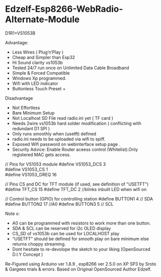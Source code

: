 # Edzelf-Esp8266-WebRadio-Alternate-Module
D1R1+VS1053B

Advantage:
-	Less Wires ( Plug’n’Play )
-	Cheap and Simpler than Esp32
-	Hi Sound clarity vs1053b
-	Tested 24/7 run once on Unlimited Data Cable Broadband  
-	Simple & Forced Compatible
-	Windows Xp programmed.
-	Wifi with LED indicator 
- Buttonless Touch Preset +

Disadvantage
-	Not Effortless
-	Bare Minimum Setup
-	Not Localhost SD File read radio.ini yet ( TF card )
-	Needs 2wire vs1053b hard solder modification
( conflicting with redundant D1 SPI )
-	Only runs smoothly when (usetft) defined
-	radio.ini needs to be uploaded via wifi to spiff.
-	Exposed Wifi password on webinterface setup page .
- Security Advice: Enable Router aceess control (Whitelist).Only registered MAC gets access.

// Pins for VS1053 module
#define VS1053_DCS  3  
#define VS1053_CS   1  
#define VS1053_DREQ 16 
 
// Pins CS and DC for TFT module (if used, see definition of "USETFT")
#define TFT_CS 15
#define TFT_DC 2 //blinks inbuilt LED when wifi on

// Control button (GPIO) for controlling station
#define BUTTON1 4 // SDA
#define BUTTON2 17 //A0
#define BUTTON3 5 // SCL

Note x: 
-	A0 can be programmed with resistors to work more than one button.
-	SDA & SCL can be reserved for i2c OLED display
-	CS_SD of vs1053b can be used for LOCALHOST play
-	“USETFT” should be defined for smooth play on bare minimum else returns choppy streaming.
- Dont hesitate to re-devolope the sketch to your liking (OpenSourced D.I.Y Concept )

Re-Figured using Arduino ver 1.8.9 , esp8266 ver 2.5.0 on XP SP3 by Sroto & Gargees trials & errors.
Based on Original OpenSourced Author Edzelf.
